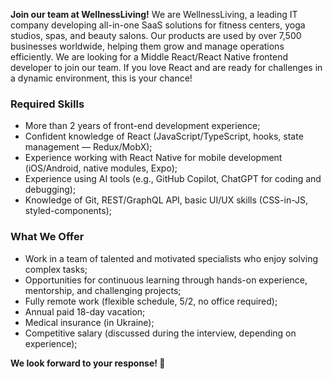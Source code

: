 **Join our team at WellnessLiving!** We are WellnessLiving, a leading IT
company developing all-in-one SaaS solutions for fitness centers, yoga
studios, spas, and beauty salons. Our products are used by over 7,500
businesses worldwide, helping them grow and manage operations efficiently. We
are looking for a Middle React/React Native frontend developer to join our
team. If you love React and are ready for challenges in a dynamic environment,
this is your chance!

### Required Skills

  * More than 2 years of front-end development experience;
  * Confident knowledge of React (JavaScript/TypeScript, hooks, state management — Redux/MobX);
  * Experience working with React Native for mobile development (iOS/Android, native modules, Expo);
  * Experience using AI tools (e.g., GitHub Copilot, ChatGPT for coding and debugging);
  * Knowledge of Git, REST/GraphQL API, basic UI/UX skills (CSS-in-JS, styled-components);

### What We Offer

  * Work in a team of talented and motivated specialists who enjoy solving complex tasks;
  * Opportunities for continuous learning through hands-on experience, mentorship, and challenging projects;
  * Fully remote work (flexible schedule, 5/2, no office required);
  * Annual paid 18-day vacation;
  * Medical insurance (in Ukraine);
  * Competitive salary (discussed during the interview, depending on experience);

**We look forward to your response! 🚀**